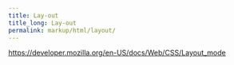 ```yaml
---
title: Lay-out
title_long: Lay-out
permalink: markup/html/layout/
---
```


https://developer.mozilla.org/en-US/docs/Web/CSS/Layout_mode